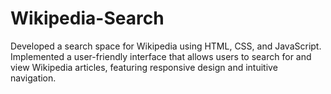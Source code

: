 # Wikipedia-Search
Developed a search space for Wikipedia using HTML, CSS, and JavaScript. Implemented a user-friendly interface that allows users to search for and view Wikipedia articles, featuring responsive design and intuitive navigation.
